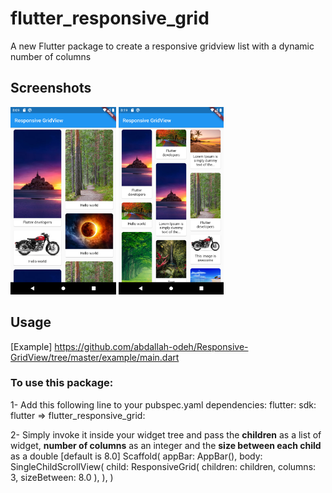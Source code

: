 # flutter_responsive_grid

A new Flutter package to create a responsive gridview list with a dynamic number of columns

## Screenshots

<img src="ss1.png" height="300em"/> <img src="ss2.png" height="300em"/>

## Usage

[Example] https://github.com/abdallah-odeh/Responsive-GridView/tree/master/example/main.dart

### To use this package:

 1- Add this following line to your pubspec.yaml
    dependencies:
      flutter:
        sdk: flutter
=>    flutter_responsive_grid:

 2- Simply invoke it inside your widget tree and pass the **children** as a list of widget, **number of columns** as an integer and the **size between each child** as a double [default is 8.0]
    Scaffold(
      appBar: AppBar(),
      body: SingleChildScrollView(
        child: ResponsiveGrid(
          children: children,
          columns: 3,
          sizeBetween: 8.0
        ),
      ),
    )